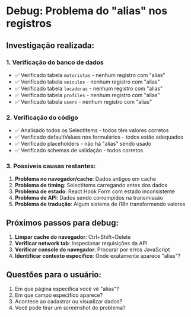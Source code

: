 # Debug: Problema do "alias" nos registros

## Investigação realizada:

### 1. Verificação do banco de dados
- ✅ Verificado tabela `motoristas` - nenhum registro com "alias"
- ✅ Verificado tabela `veiculos` - nenhum registro com "alias"  
- ✅ Verificado tabela `locadoras` - nenhum registro com "alias"
- ✅ Verificado tabela `profiles` - nenhum registro com "alias"
- ✅ Verificado tabela `users` - nenhum registro com "alias"

### 2. Verificação do código
- ✅ Analisado todos os SelectItems - todos têm valores corretos
- ✅ Verificado defaultValues nos formulários - todos estão adequados
- ✅ Verificado placeholders - não há "alias" sendo usado
- ✅ Verificado schemas de validação - todos corretos

### 3. Possíveis causas restantes:

1. **Problema no navegador/cache**: Dados antigos em cache
2. **Problema de timing**: SelectItems carregando antes dos dados
3. **Problema de estado**: React Hook Form com estado inconsistente
4. **Problema de API**: Dados sendo corrompidos na transmissão
5. **Problema de tradução**: Algum sistema de i18n transformando valores

## Próximos passos para debug:

1. **Limpar cache do navegador**: Ctrl+Shift+Delete
2. **Verificar network tab**: Inspecionar requisições da API
3. **Verificar console do navegador**: Procurar por erros JavaScript
4. **Identificar contexto específico**: Onde exatamente aparece "alias"?

## Questões para o usuário:

1. Em que página específica você vê "alias"?
2. Em que campo específico aparece?
3. Acontece ao cadastrar ou visualizar dados?
4. Você pode tirar um screenshot do problema?